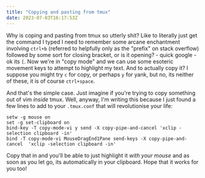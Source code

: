 ```yaml
---
title: "Copying and pasting from tmux"
date: 2023-07-03T16:17:53Z
---
```

Why is coping and pasting from tmux so utterly shit? Like to literally just get the command I typed I need to remember some arcane enchantment involving `ctrl+b` (referred to helpfully only as the "prefix" on stack overflow) followed by some sort for closing bracket, or is it opening? - quick google - ok its `[`. Now we're in "copy mode" and we can use some esoteric movement keys to attempt to highlight my text. And to actually copy it? I suppose you might try `c` for copy, or perhaps `y` for yank, but no, its neither of these, it is of course `ctrl+space`.

And that's the simple case. Just imagine if you're trying to copy something out of vim *inside* tmux. Well, anyway, I'm writing this because I just found a few lines to add to your `.tmux.conf` that will revolutionise your life:

```
setw -g mouse on
set -g set-clipboard on
bind-key -T copy-mode-vi y send -X copy-pipe-and-cancel 'xclip -selection clipboard -in'
bind -T copy-mode-vi MouseDragEnd1Pane send-keys -X copy-pipe-and-cancel  'xclip -selection clipboard -in'
```

Copy that in and you'll be able to just highlight it *with your mouse* and as soon as you let go, its automatically in your clipboard. Hope that it works for you too!


